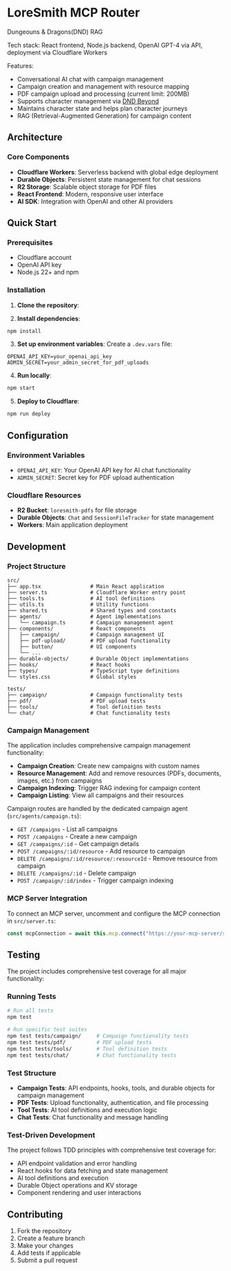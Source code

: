 # LoreSmith MCP Router

Dungeouns & Dragons(DND) RAG

Tech stack: React frontend, Node.js backend, OpenAI GPT-4 via API, deployment via Cloudflare Workers

Features:

- Conversational AI chat with campaign management
- Campaign creation and management with resource mapping
- PDF campaign upload and processing (current limit: 200MB)
- Supports character management via [DND Beyond](https://www.dndbeyond.com/)
- Maintains character state and helps plan character journeys
- RAG (Retrieval-Augmented Generation) for campaign content

## Architecture

### Core Components

- **Cloudflare Workers**: Serverless backend with global edge deployment
- **Durable Objects**: Persistent state management for chat sessions
- **R2 Storage**: Scalable object storage for PDF files
- **React Frontend**: Modern, responsive user interface
- **AI SDK**: Integration with OpenAI and other AI providers

## Quick Start

### Prerequisites

- Cloudflare account
- OpenAI API key
- Node.js 22+ and npm

### Installation

1. **Clone the repository**:

2. **Install dependencies**:

```bash
npm install
```

3. **Set up environment variables**:
   Create a `.dev.vars` file:

```env
OPENAI_API_KEY=your_openai_api_key
ADMIN_SECRET=your_admin_secret_for_pdf_uploads
```

4. **Run locally**:

```bash
npm start
```

5. **Deploy to Cloudflare**:

```bash
npm run deploy
```

## Configuration

### Environment Variables

- `OPENAI_API_KEY`: Your OpenAI API key for AI chat functionality
- `ADMIN_SECRET`: Secret key for PDF upload authentication

### Cloudflare Resources

- **R2 Bucket**: `loresmith-pdfs` for file storage
- **Durable Objects**: `Chat` and `SessionFileTracker` for state management
- **Workers**: Main application deployment

## Development

### Project Structure

```
src/
├── app.tsx                # Main React application
├── server.ts              # Cloudflare Worker entry point
├── tools.ts               # AI tool definitions
├── utils.ts               # Utility functions
├── shared.ts              # Shared types and constants
├── agents/                # Agent implementations
│   └── campaign.ts        # Campaign management agent
├── components/            # React components
│   ├── campaign/          # Campaign management UI
│   ├── pdf-upload/        # PDF upload functionality
│   ├── button/            # UI components
│   └── ...
├── durable-objects/       # Durable Object implementations
├── hooks/                 # React hooks
├── types/                 # TypeScript type definitions
└── styles.css             # Global styles

tests/
├── campaign/              # Campaign functionality tests
├── pdf/                   # PDF upload tests
├── tools/                 # Tool definition tests
└── chat/                  # Chat functionality tests
```

### Campaign Management

The application includes comprehensive campaign management functionality:

- **Campaign Creation**: Create new campaigns with custom names
- **Resource Management**: Add and remove resources (PDFs, documents, images, etc.) from campaigns
- **Campaign Indexing**: Trigger RAG indexing for campaign content
- **Campaign Listing**: View all campaigns and their resources

Campaign routes are handled by the dedicated campaign agent (`src/agents/campaign.ts`):

- `GET /campaigns` - List all campaigns
- `POST /campaigns` - Create a new campaign
- `GET /campaigns/:id` - Get campaign details
- `POST /campaigns/:id/resource` - Add resource to campaign
- `DELETE /campaigns/:id/resource/:resourceId` - Remove resource from campaign
- `DELETE /campaigns/:id` - Delete campaign
- `POST /campaign/:id/index` - Trigger campaign indexing

### MCP Server Integration

To connect an MCP server, uncomment and configure the MCP connection in `src/server.ts`:

```typescript
const mcpConnection = await this.mcp.connect("https://your-mcp-server/sse");
```

## Testing

The project includes comprehensive test coverage for all major functionality:

### Running Tests

```bash
# Run all tests
npm test

# Run specific test suites
npm test tests/campaign/     # Campaign functionality tests
npm test tests/pdf/          # PDF upload tests
npm test tests/tools/        # Tool definition tests
npm test tests/chat/         # Chat functionality tests
```

### Test Structure

- **Campaign Tests**: API endpoints, hooks, tools, and durable objects for campaign management
- **PDF Tests**: Upload functionality, authentication, and file processing
- **Tool Tests**: AI tool definitions and execution logic
- **Chat Tests**: Chat functionality and message handling

### Test-Driven Development

The project follows TDD principles with comprehensive test coverage for:
- API endpoint validation and error handling
- React hooks for data fetching and state management
- AI tool definitions and execution
- Durable Object operations and KV storage
- Component rendering and user interactions

## Contributing

1. Fork the repository
2. Create a feature branch
3. Make your changes
4. Add tests if applicable
5. Submit a pull request
